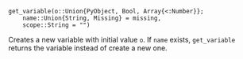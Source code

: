 ```
get_variable(o::Union{PyObject, Bool, Array{<:Number}}; 
    name::Union{String, Missing} = missing, 
    scope::String = "")
```

Creates a new variable with initial value `o`. If `name` exists, `get_variable` returns the variable instead of create a new one.
